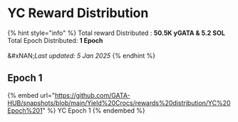 # YC Reward Distribution

{% hint style="info" %}
Total reward Distributed : **50.5K yGATA & 5.2 SOL**\
Total Epoch Distributed: **1 Epoch**\
\
&#xNAN;_&#x4C;ast updated: 5 Jan 2025_
{% endhint %}



## Epoch 1

{% embed url="https://github.com/GATA-HUB/snapshots/blob/main/Yield%20Crocs/rewards%20distribution/YC%20Epoch%201" %}
YC Epoch 1
{% endembed %}
